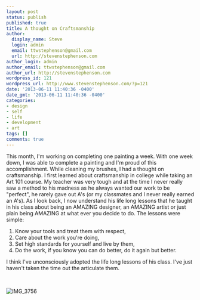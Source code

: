 ```yaml
---
layout: post
status: publish
published: true
title: A thought on Craftsmanship
author:
  display_name: Steve
  login: admin
  email: ttwstephenson@gmail.com
  url: http://stevenstephenson.com
author_login: admin
author_email: ttwstephenson@gmail.com
author_url: http://stevenstephenson.com
wordpress_id: 121
wordpress_url: http://www.stevenstephenson.com/?p=121
date: '2013-06-11 11:40:36 -0400'
date_gmt: '2013-06-11 11:40:36 -0400'
categories:
- design
- self
- life
- development
- art
tags: []
comments: true
---
```

<p>This month, I'm working on completing one painting a week. With one week down, I was able to complete a painting and I'm proud of this accomplishment. While cleaning my brushes, I had a thought on craftsmanship. I first learned about craftsmanship in college while taking an Art 101 course. My teacher was very tough and at the time I never really saw a method to his madness as he always wanted our work to be "perfect", he rarely gave out A's (or my classmates and I never really earned an A's). As I look back, I now understand his life long lessons that he taught in his class about being an AMAZING designer, an AMAZING artist or just plain being AMAZING at what ever you decide to do. The lessons were simple:</p>
<ol>
<li>Know your tools and treat them with respect,</li>
<li><span style="line-height: 13px;">Care about the work you're doing,</span></li>
<li>Set high standards for yourself and live by them,</li>
<li>Do the work, if you know you can do better, do it again but better.</li>
</ol>
<p>I think I've unconsciously adopted the life long lessons of his class. I've just haven't taken the time out the articulate them.</p>
<p>&nbsp;</p>
<p><img class="alignnone size-medium wp-image-123" alt="IMG_3756" src="http://www.stevenstephenson.com/wp-content/uploads/2013/06/IMG_3756-300x225.jpg" /></p>
<p>&nbsp;</p>
<p>&nbsp;</p>
<p>&nbsp;</p>

